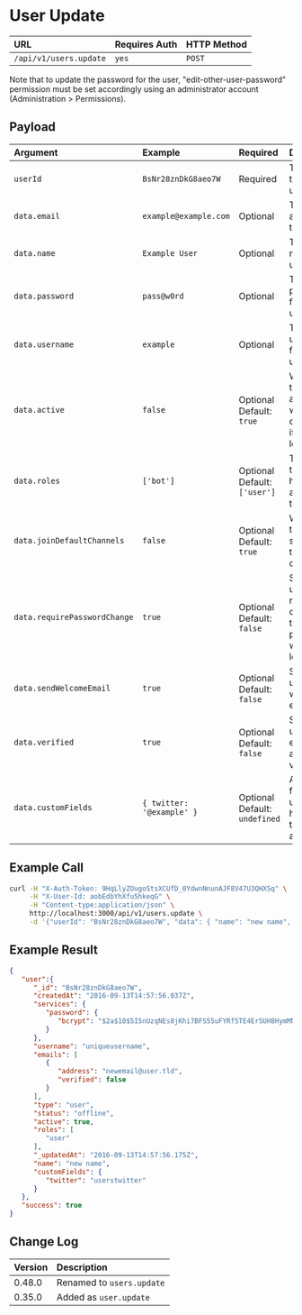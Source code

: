 # User Update
| URL | Requires Auth | HTTP Method |
| :--- | :--- | :--- |
| `/api/v1/users.update` | `yes` | `POST` |

Note that to update the password for the user, "edit-other-user-password" permission must be set accordingly using an administrator account (Administration > Permissions).

## Payload
| Argument | Example | Required | Description |
| :--- | :--- | :--- | :--- |
| `userId` | `BsNr28znDkG8aeo7W` | Required | The id of the user to update. |
| `data.email` | `example@example.com` | Optional | The email address for the user. |
| `data.name` | `Example User` | Optional | The display name of the user. |
| `data.password` | `pass@w0rd` | Optional | The password for the user. |
| `data.username` | `example` | Optional | The username for the user. |
| `data.active` | `false` | Optional <br> Default: `true` | Whether the user is active, which determines if they can login or not. |
| `data.roles` | `['bot']` | Optional <br> Default: `['user']` | The roles the user has assigned to them. |
| `data.joinDefaultChannels` | `false` | Optional <br> Default: `true` | Whether the user should join the default channels. |
| `data.requirePasswordChange` | `true` | Optional <br> Default: `false` | Should the user be required to change their password when they login? |
| `data.sendWelcomeEmail` | `true` | Optional <br> Default: `false` | Should the user get a welcome email? |
| `data.verified` | `true` | Optional <br> Default: `false` | Should the user's email address be verified? |
| `data.customFields` | `{ twitter: '@example' }` | Optional <br> Default: `undefined` | Any custom fields the user should have on their account. |

## Example Call
```bash
curl -H "X-Auth-Token: 9HqLlyZOugoStsXCUfD_0YdwnNnunAJF8V47U3QHXSq" \
     -H "X-User-Id: aobEdbYhXfu5hkeqG" \
     -H "Content-type:application/json" \
     http://localhost:3000/api/v1/users.update \
     -d '{"userId": "BsNr28znDkG8aeo7W", "data": { "name": "new name", "email": "newemail@user.tld" }}'
```

## Example Result
```json
{
   "user":{
      "_id": "BsNr28znDkG8aeo7W",
      "createdAt": "2016-09-13T14:57:56.037Z",
      "services": {
         "password": {
            "bcrypt": "$2a$10$5I5nUzqNEs8jKhi7BFS55uFYRf5TE4ErSUH8HymMNAbpMAvsOcl2C"
         }
      },
      "username": "uniqueusername",
      "emails": [
         {
            "address": "newemail@user.tld",
            "verified": false
         }
      ],
      "type": "user",
      "status": "offline",
      "active": true,
      "roles": [
         "user"
      ],
      "_updatedAt": "2016-09-13T14:57:56.175Z",
      "name": "new name",
      "customFields": {
         "twitter": "userstwitter"
      }
   },
   "success": true
}
```

## Change Log
| Version | Description |
| :--- | :--- |
| 0.48.0 | Renamed to `users.update` |
| 0.35.0 | Added as `user.update` |
